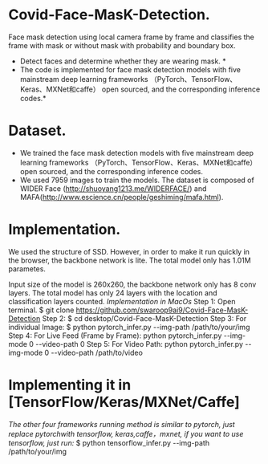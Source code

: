# Covid-Face-MasK-Detection.
Face mask detection using local camera frame by frame and classifies the frame with mask or without mask with probability and boundary box.

* Detect faces and determine whether they are wearing mask. *
* The code is implemented for face mask detection models with five mainstream deep learning frameworks （PyTorch、TensorFlow、Keras、MXNet和caffe） open sourced, and the corresponding inference codes.*

# Dataset.
* We trained the face mask detection models with five mainstream deep learning frameworks （PyTorch、TensorFlow、Keras、MXNet和caffe） open sourced, and the corresponding inference codes.
* We used 7959 images to train the models. The dataset is composed of WIDER Face (http://shuoyang1213.me/WIDERFACE/) and MAFA(http://www.escience.cn/people/geshiming/mafa.html).


# Implementation.

We used the structure of SSD. However, in order to make it run quickly in the browser, the backbone network is lite. The total model only has 1.01M parametes.

Input size of the model is 260x260, the backbone network only has 8 conv layers. The total model has only 24 layers with the location and classification layers counted.
*Implementation in MacOs*
Step 1: Open terminal. $ git clone https://github.com/swaroop9ai9/Covid-Face-MasK-Detection
Step 2: $ cd desktop/Covid-Face-MasK-Detection 
Step 3: For individual Image: $ python pytorch_infer.py  --img-path /path/to/your/img
Step 4: For Live Feed (Frame by Frame): python pytorch_infer.py --img-mode 0 --video-path 0 
Step 5: For Video Path: python pytorch_infer.py --img-mode 0 --video-path /path/to/video  

# Implementing it in [TensorFlow/Keras/MXNet/Caffe]
*The other four frameworks running method is similar to pytorch, just replace pytorchwith tensorflow, keras,caffe，mxnet, if you want to use tensorflow, just run:*
 $ python tensorflow_infer.py  --img-path /path/to/your/img
 
